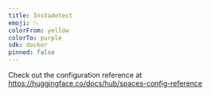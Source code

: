 ```yaml
---
title: Instadetect
emoji: 📉
colorFrom: yellow
colorTo: purple
sdk: docker
pinned: false
---
```


Check out the configuration reference at https://huggingface.co/docs/hub/spaces-config-reference
